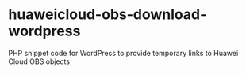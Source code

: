 # huaweicloud-obs-download-wordpress
PHP snippet code for WordPress to provide temporary links to Huawei Cloud OBS objects
